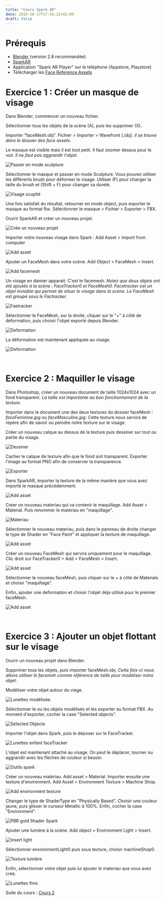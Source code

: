 ```yaml
---
title: "Cours Spark AR"
date: 2019-10-17T17:56:22+02:00
draft: false
---
```


Prérequis
=========

*   [Blender](https://www.blender.org/) (version 2.8 recommandée)
*   [SparkAR](https://sparkar.facebook.com/)
*   Application "Spark AR Player" sur le téléphone (Appstore, Playstore)
*   Télécharger les [Face Reference Assets](https://developers.facebook.com/docs/ar-studio/before-you-start/basics/using-the-face-reference-assets/)

Exercice 1 : Créer un masque de visage 
======================
Dans Blender, commencer un nouveau fichier.

Sélectionner tous les objets de la scène (A), puis les supprimer (X).

Importer "faceMesh.obj". Fichier > Importer > Wavefront (.obj). *il se trouve dans le dossier des face assets.*

Le masque est visible mais il est tout petit. Il faut zoomer dessus pour le voir. *Il ne faut pas aggrandir l'objet.*

![Passer en mode sculpture](/img/cours/spark/1-1.PNG)

Sélectionner le masque et passer en mode Sculpture. Vous pouvez utiliser les différents brush pour déformer le visage. Utiliser (F) pour changer la taille du brush et (Shift + F) pour changer sa dureté.

![Visage scuplté](/img/cours/spark/1-2.PNG)

Une fois satisfait du résultat, retourner en mode object, puis exporter le masque au format fbx. Sélectionner le masque > Fichier > Exporter > FBX.

Ouvrir SparkAR et créer un nouveau projet.

![Crée un nouveau projet](/img/cours/spark/1-3.PNG)

Importer votre nouveau visage dans Spark : Add Asset > Import from computer

![Add asset](/img/cours/spark/1-4.PNG)

Ajouter un FaceMesh dans votre scène. Add Object > FaceMesh > Insert.

![Add facemesh](/img/cours/spark/1-5.PNG)

Un visage en damier apparait. C'est le facemesh. *Notez que deux objets ont été ajoutés à la scène : FaceTracker0 et FaceMesh0. Facetracker est un objet invisible qui permet de situer le visage dans la scène. Le FaceMesh est groupé sous le Factracker.*

![Faetracker](/img/cours/spark/1-6.PNG)

Sélectionner le FaceMesh, sur la droite, cliquer sur le "+" à côté de déformation, puis choisir l'objet exporté depuis Blender.

![Deformation](/img/cours/spark/1-7.PNG)

La déformation est maintenant appliquée au visage.

![Deformation](/img/cours/spark/1-8.PNG)

<br/>

Exercice 2 :  Maquiller le visage
===========

Dans Photoshop, créer un nouveau document de taille 1024x1024 avec un fond transparent. *La taille est importante au bon fonctionnement de la texture.* 

Importer dans le document une des deux textures du dossier faceMesh : *faceFeminine.jpg* ou *faceMasculine.jpg*. Cette texture nous servira de repère afin de savoir où peindre notre texture sur le visage.

Créer un nouveau calque au dessus de la texture puis dessiner sur tout ou partie du visage.

![Dessiner](/img/cours/spark/2-1.PNG)

Cacher le calque de texture afin que le fond soit transparent. Exporter l'image au format PNG afin de conserver la transparence.

![Exporter](/img/cours/spark/2-2.PNG)

Dans SparkAR, importer la texture de la même manière que vous avez importé le masque précédemment.

![Add asset](/img/cours/spark/1-4.PNG)

Créer un nouveau materiau qui va contenir le maquillage. Add Asset > Material. Puis renommer le materiau en "maquillage".

![Materiau](/img/cours/spark/2-3.PNG)

Sélectionner le nouveau materiau, puis dans le panneau de droite changer le type de Shader en "Face Paint" et appliquer la texture de maquillage.

![Add asset](/img/cours/spark/2-5.PNG)

Créer un nouveau FaceMesh qui servira uniquement pour le maquillage. Clic droit sur FaceTracker0 > Add > FaceMesh > Insert.

![Add asset](/img/cours/spark/2-6.PNG)

Sélectionner le nouveau faceMesh, puis cliquer sur le + à côté de Materials et choisir "maquillage".

Enfin, ajouter une deformation et choisir l'objet déja utilisé pour le premier faceMesh.

![Add asset](/img/cours/spark/2-7.PNG)

<br>

Exercice 3 : Ajouter un objet flottant sur le visage
===============

Ouvrir un nouveau projet dans Blender.

Supprimer tous les objets, puis importer faceMesh.obj. *Cette fois-ci nous allons utiliser le facemsh comme référence de taille pour modéliser notre objet*.

Modéliser votre objet autour du viage.

![Lunettes modélisée.](/img/cours/spark/3-1.PNG)

Sélectionner le ou les objets modélisés et les exporter au format FBX. Au moment d'exporter, cocher la case "Selected objects".

![Selected Objects](/img/cours/spark/3-2.PNG)

Importer l'objet dans Spark, puis le déposer sur le FaceTracker.

![Lunettes enfant faceTracker](/img/cours/spark/3-3.PNG)

L'objet est maintenant attaché au visage. On peut le déplacer, tourner ou aggrandir avec les flèches de couleur si besoin.

![Outils spark](/img/cours/spark/3-4.PNG)

Créer un nouveau matériau. Add asset > Material. Importer ensuite une texture d'environment. Add Asset > Environment Texture > Machine Shop.

![Add environment texture](/img/cours/spark/3-5.PNG)

Changer le type de ShaderType en "Physically Based". Choisir une couleur jaune, puis glisser le curseur Metallic à 100%. Enfin, cocher la case "Environment".

![PBR gold Shader Spark](/img/cours/spark/3-6.PNG)

Ajouter une lumière à la scène. Add object > Environment Light > Insert.

![Insert light](/img/cours/spark/3-7.PNG)

Sélectionner environmentLight0 puis sous texture, choisir machineShop0.

![Texture lumière](/img/cours/spark/3-8.PNG)

Enfin, sélectionner votre objet puis lui ajouter le materiau que vous avez créé.

![Lunettes finis](/img/cours/spark/3-9.PNG)



Suite du cours : [Cours 2](/cours/blender/)

